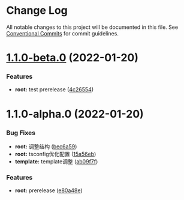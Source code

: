 # Change Log

All notable changes to this project will be documented in this file.
See [Conventional Commits](https://conventionalcommits.org) for commit guidelines.

# [1.1.0-beta.0](https://github.com/xiaokyo/lerna-packages-boilerplate/compare/@xiaokyo/template@1.1.0-alpha.0...@xiaokyo/template@1.1.0-beta.0) (2022-01-20)


### Features

* **root:** test prerelease ([4c26554](https://github.com/xiaokyo/lerna-packages-boilerplate/commit/4c26554e8b1fe88dd04d440dcb6ff63ff78f3ced))





# 1.1.0-alpha.0 (2022-01-20)


### Bug Fixes

* **root:** 调整结构 ([bec6a59](https://github.com/xiaokyo/lerna-packages-boilerplate/commit/bec6a59c3d45be52e9fda98fc41e9a5fcb3f9afa))
* **root:** tsconfig优化配置 ([15a56eb](https://github.com/xiaokyo/lerna-packages-boilerplate/commit/15a56eb529b48624d53c3dd9c2cafd33fc7e19a2))
* **template:** template调整 ([ab09f7f](https://github.com/xiaokyo/lerna-packages-boilerplate/commit/ab09f7fbc6665f4baeafeaa74ec6ba1a7d26f7ef))


### Features

* **root:** prerelease ([e80a48e](https://github.com/xiaokyo/lerna-packages-boilerplate/commit/e80a48ef516df3f05192afa0576ce8024d5085af))
